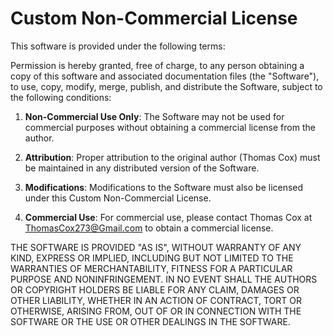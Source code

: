 # Custom Non-Commercial License

This software is provided under the following terms:

Permission is hereby granted, free of charge, to any person obtaining a copy
of this software and associated documentation files (the "Software"), to use,
copy, modify, merge, publish, and distribute the Software, subject to the following conditions:

1. **Non-Commercial Use Only**: The Software may not be used for commercial purposes without obtaining a commercial license from the author.

2. **Attribution**: Proper attribution to the original author (Thomas Cox) must be maintained in any distributed version of the Software.

3. **Modifications**: Modifications to the Software must also be licensed under this Custom Non-Commercial License.

4. **Commercial Use**: For commercial use, please contact Thomas Cox at ThomasCox273@Gmail.com to obtain a commercial license.

THE SOFTWARE IS PROVIDED "AS IS", WITHOUT WARRANTY OF ANY KIND, EXPRESS OR
IMPLIED, INCLUDING BUT NOT LIMITED TO THE WARRANTIES OF MERCHANTABILITY,
FITNESS FOR A PARTICULAR PURPOSE AND NONINFRINGEMENT. IN NO EVENT SHALL THE
AUTHORS OR COPYRIGHT HOLDERS BE LIABLE FOR ANY CLAIM, DAMAGES OR OTHER
LIABILITY, WHETHER IN AN ACTION OF CONTRACT, TORT OR OTHERWISE, ARISING FROM,
OUT OF OR IN CONNECTION WITH THE SOFTWARE OR THE USE OR OTHER DEALINGS IN
THE SOFTWARE.
